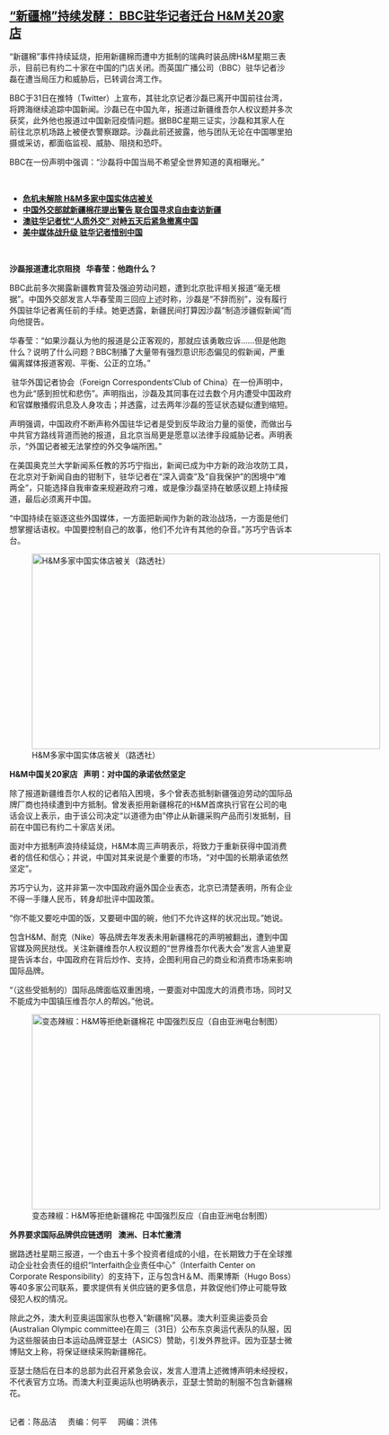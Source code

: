 <!--1617223380000-->
[“新疆棉”持续发酵： BBC驻华记者迁台   H&M关20家店](https://www.rfa.org/mandarin/yataibaodao/meiti/cm-03312021110247.html)
------

<p></p><p>“<span>新疆棉</span><span>”</span><span>事件持续延烧，拒用新疆棉而遭中方抵制的瑞典时装品牌</span><span>H&amp;M</span><span>星期三表示，</span><span>目前已有约二十</span><span></span><span>家在中国的门店关闭。而英国广播公司（</span><span>BBC</span><span>）驻华记者沙磊在</span><span>遭当局</span><span>压力和威胁后，已转调台湾工作。</span><span></span></p><p><span>BBC</span><span>于</span><span>31</span><span>日在推特（</span><span>Twitter</span><span>）上宣布，其驻北京记者沙磊已离开中国前往台湾，将跨海继续追踪中国新闻。沙磊已在中国九</span><span></span><span>年，报道过新疆维吾尔人权议题并多次获奖，此外他也报道过中国新冠疫情问题。据</span><span>BBC</span><span>星期三证实，沙磊和其家人在前往北京机场路上被便衣警察跟踪。沙磊此前还披露，他与团队无论在中国哪里拍摄或采访，都面临监视、威胁、阻挠和恐吓。</span></p><p><span>BBC</span><span>在一份</span><span>声明中强调：</span><span>“</span><span>沙磊将中国当局不希望全世界知道的真相曝光。</span><span>”</span></p><p><br/></p><ul><li><a href="https://www.rfa.org/mandarin/Xinwen/8-03302021162317.html"><strong>危机未解除 H&amp;M多家中国实体店被关</strong></a></li><li><strong><a href="https://www.rfa.org/mandarin/Xinwen/1-03292021104151.html">中国外交部就新疆棉花提出警告 联合国寻求自由查访新疆</a></strong><a href="https://www.rfa.org/mandarin/yataibaodao/meiti/jt-09092020135842.html"><strong></strong></a></li><li><strong><a href="https://www.rfa.org/mandarin/yataibaodao/meiti/jt-09082020111040.html">澳驻华记者忧“人质外交” 对峙五天后紧急撤离中国</a></strong></li><li><strong><a href="https://www.rfa.org/mandarin/yataibaodao/meiti/cc-05132020130355.html">美中媒体战升级 驻华记者惜别中国</a></strong></li></ul><p><br/></p><p><strong><span>沙磊报道遭北京阻挠</span></strong> <strong><span>  </span></strong><strong><span>华春莹：他跑什么？</span></strong></p><p><span>BBC</span><span>此前多次揭露新疆教育营及强迫劳动问题，遭到北京批评相关报道</span><span>“</span><span>毫无根据</span><span>”</span><span>。中国外交部发言人华春莹周三回应上述时称，沙磊是</span><span>“</span><span>不辞而别</span><span>”</span><span>，没有履行外国驻华记者离任前的手续。她更透露，新疆民间打算因沙磊</span><span>“</span><span>制造涉疆假新闻</span><span>”</span><span>而向他提告。</span></p><p><span>华春莹：</span><span>“</span><span>如果沙磊认为他的报道是公正客观的，那就应该勇敢应诉</span><span>……</span><span>但是他跑什么？说明了什么问题？</span><span>BBC</span><span>制播了大量带有强烈意识形态偏见的假新闻，严重偏离媒体报道客观、平衡、公正的立场。</span><span>”</span></p><p><span> </span><span>驻华外国记者协会（</span><span>Foreign Correspondents</span><span>‘</span><span>Club of China</span><span>）在一份声明中，也为此</span><span>“</span><span>感到担忧和悲伤</span><span>”</span><span>。声明指出，沙磊及其同事在过去数个月内遭受中国政府和官媒散播假讯息及人身攻击；并透露，过去两年沙磊的签证状态疑似遭到缩短。</span></p><p><span>声明强调，中国政府不断声称外国驻华记者是受到反华政治力量的驱使，而做出与中共官方路线背道而驰的报道，且北京当局更是愿意以法律手段威胁记者。声明表示，</span><span>“</span><span>外国记者被无法掌控的外交争端所困。</span><span>”</span></p><p><span>在美国奥克兰大学新闻系任教的苏巧宁指出，新闻已成为中方新的政治攻防工具，在北京对于新闻自由的钳制下，驻华记者在</span><span>“</span><span>深入调查</span><span>”</span><span>及</span><span>“</span><span>自我保护</span><span>”</span><span>的困境中</span><span>“</span><span>难两全</span><span>”</span><span>，只能选择自我审查来规避政府刁难，或是像沙磊坚持在敏感议题上持续报道，最后必须离开中国。</span></p><p><span>“</span><span>中国持续在驱逐这些外国媒体，一方面把新闻作为新的政治战场，一方面是他们想掌握话语权。中国要控制自己的故事，他们不允许有其他的杂音。</span><span>”</span><span>苏巧宁告诉本台。</span></p><p><span><figure class="image-richtext image-inline captioned" style="width:620px;"><img alt="H&amp;M多家中国实体店被关（路透社）" height="348" src="https://www.rfa.org/mandarin/yataibaodao/meiti/cm-03312021110247.html/cm0331a.jpg/@@images/84b035cd-814b-478d-850c-ce70d44c576a.jpeg" title="cm0331a.jpg" width="620"/><figcaption class="image-caption">H&amp;M多家中国实体店被关（路透社）</figcaption><small></small></figure></span></p><p><strong><span>H&amp;M</span></strong><strong><span>中国关</span></strong><strong><span>20</span></strong><strong><span>家店</span></strong> <strong><span>  </span></strong><strong><span>声明：对中国的承诺依然坚定</span></strong></p><p><span>除了报道新疆维吾尔人权的记者陷入困境，多个曾表态抵制新疆强迫劳动的国际品牌厂商也持续遭到中方抵制。曾发表拒用新疆棉花的</span><span>H&amp;M</span><span>首席执行官在公司的电话会议上表示，由于该公司决定</span><span>“</span><span>以道德为由</span><span>”</span><span>停止从新疆采购产品而引发抵制，目前在中国已有约二十</span><span></span><span>家店关闭。</span></p><p><span>面对中方抵制声浪持续延烧，</span><span>H&amp;M</span><span>本周三</span><span>声明表示，将致力于重新获得中国消费者的信任和信心；并说，中国对其来说是个重要的市场，</span><span>“</span><span>对中国的长期承诺依然坚定</span><span>”</span><span>。</span></p><p><span>苏巧宁认为，这并非第一次中国政府逼外国企业表态，北京已清楚表明，所有企业不得一手赚人民币，转身却批评中国政策。</span></p><p><span>“</span><span>你不能又要吃中国的饭，又要砸中国的碗，他们不允许这样的状况出现。</span><span>”</span><span>她说。</span></p><p><span>包含</span><span>H&amp;M</span><span>、耐克（</span><span>Nike</span><span>）等品牌去年发表未用新疆棉花的声明被翻出，遭到中国官媒及网民挞伐。关注新疆维吾尔人权议题的</span><span>“</span><span>世界维吾尔代表大会</span><span>”</span><span>发言人迪里夏提告诉本台，中国政府在背后炒作、支持，企图利用自己的商业和消费市场来影响国际品牌。</span></p><p><span>“</span><span>（这些受抵制的）国际品牌面临双重困境，一要面对中国庞大的消费市场，同时又不能成为中国镇压维吾尔人的帮凶。</span><span>”</span><span>他说。</span></p><p><span><figure class="image-richtext image-inline captioned" style="width:620px;"><img alt="变态辣椒：H&amp;M等拒绝新疆棉花 中国强烈反应（自由亚洲电台制图）" height="348" src="https://www.rfa.org/mandarin/yataibaodao/meiti/cm-03312021110247.html/cm0331.jpg/@@images/1625c05b-11d8-4926-86fa-b7de35e3fe8a.jpeg" title="cm0331.jpg" width="620"/><figcaption class="image-caption">变态辣椒：H&amp;M等拒绝新疆棉花 中国强烈反应（自由亚洲电台制图）</figcaption><small></small></figure></span></p><p><strong><span>外界要求国际品牌供应链透明</span></strong>   <strong><span></span></strong><strong><span>澳洲、日本忙撇清</span></strong></p><p><span>据路透社星期三报道，一个由五十</span><span></span><span>多个投资者组成的小组，在长期致力于在全球推动企业社会责任的组织</span><span>“</span><span>Interfaith</span><span>企业责任中心</span><span>”</span><span>（</span><span>Interfaith Center on Corporate Responsibility</span><span>）的支持下，正与包含</span><span>H</span><span>＆</span><span>M</span><span>、雨果博斯（</span><span>Hugo Boss</span><span>）等</span><span>40</span><span>多家公司联系，要求提供有关供应链的更多信息，并敦促他们停止可能导致侵犯人权的情况。</span></p><p><span>除此之外，澳大利亚奥运国家队也卷入</span><span>“</span><span>新疆棉</span><span>”</span><span>风暴。澳大利亚奥运委员会</span><span>(Australian Olympic committee)</span><span>在周三（</span><span>31</span><span>日）公布东京奥运代表队的队服，因为这些服装由日本运动品牌亚瑟士（</span><span>ASICS</span><span>）赞助，引发外界批评。因为亚瑟士微博贴文上称，将保证继续采购新疆棉花。</span></p><p><span>亚瑟士随后在日本的总部为此召开紧急会议，发言人澄清上述微博声明未经授权，不代表官方立场。而澳大利亚奥运队也明确表示，亚瑟士赞助的制服不包含新疆棉花。</span></p><p><br/>记者：陈品洁     责编：何平     网编：洪伟</p>
